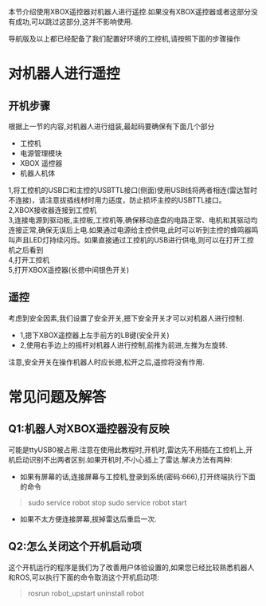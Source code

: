 本节介绍使用XBOX遥控器对机器人进行遥控.如果没有XBOX遥控器或者这部分没有成功,可以跳过这部分,这并不影响使用.   

导航版及以上都已经配备了我们配置好环境的工控机,请按照下面的步骤操作
# 对机器人进行遥控

## 开机步骤
根据上一节的内容,对机器人进行组装,最起码要确保有下面几个部分

* 工控机
* 电源管理模块
* XBOX 遥控器
* 机器人机体

1,将工控机的USB口和主控的USBTTL接口(侧面)使用USB线将两者相连(雷达暂时不连接)，请注意拔插线材时用力适度，防止损坏主控的USBTTL接口。   
2,XBOX接收器连接到工控机   
3,连接电源到驱动板,主控板,工控机等,确保移动底盘的电路正常、电机和其驱动均连接正常,确保无误后上电.如果通过电源给主控供电,此时可以听到主控的蜂鸣器鸣叫声且LED灯持续闪烁。如果直接通过工控机的USB进行供电,则可以在打开工控机之后看到   
4,打开工控机   
5,打开XBOX遥控器(长摁中间银色开关)   

## 遥控
考虑到安全因素,我们设置了安全开关,摁下安全开关才可以对机器人进行控制.   

* 1,摁下XBOX遥控器上左手前方的LB键(安全开关)
* 2,使用右手边上的摇杆对机器人进行控制,前推为前进,左推为左旋转.

注意,安全开关在操作机器人时应长摁,松开之后,遥控将没有作用.

# 常见问题及解答
## Q1:机器人对XBOX遥控器没有反映
可能是ttyUSB0被占用.注意在使用此教程时,开机时,雷达先不用插在工控机上,开机启动识别不出两者区别.如果开机时,不小心插上了雷达.解决方法有两种:

* 如果有屏幕的话,连接屏幕与工控机,登录到系统(密码:666),打开终端执行下面的命令
>sudo service robot stop
>sudo service robot start

* 如果不太方便连接屏幕,拔掉雷达后重启一次.

## Q2:怎么关闭这个开机启动项
这个开机运行的程序是我们为了改善用户体验设置的,如果您已经比较熟悉机器人和ROS,可以执行下面的命令取消这个开机启动项:
>rosrun robot_upstart uninstall robot   

